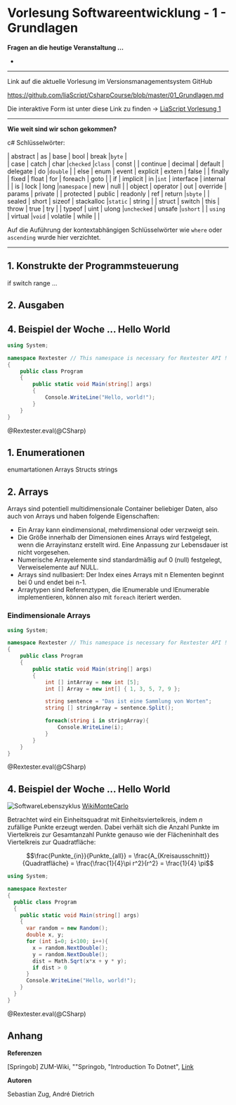 <!--

author:   Sebastian Zug & André Dietrich
email:    zug@ovgu.de   & andre.dietrich@ovgu.de
version:  0.0.1
language: de
narrator: Deutsch Female

import: https://raw.githubusercontent.com/liaScript/rextester_template/master/README.md

-->

# Vorlesung Softwareentwicklung - 1 - Grundlagen

**Fragen an die heutige Veranstaltung ...**

*

---------------------------------------------------------------------
Link auf die aktuelle Vorlesung im Versionsmanagementsystem GitHub

https://github.com/liaScript/CsharpCourse/blob/master/01_Grundlagen.md

Die interaktive Form ist unter diese Link zu finden ->
[LiaScript Vorlesung 1](https://liascript.github.io/course/?https://raw.githubusercontent.com/liaScript/CsharpCourse/master/01_Grundlagen.md#1)

---------------------------------------------------------------------

**Wie weit sind wir schon gekommen?**

c# Schlüsselwörter:

| abstract    | as       | base     | bool       | break      |`byte`     |  
| case        | catch    | char     |`checked`   |`class`     | const     |
| continue    | decimal  | default  | delegate   | do         |`double`   |
| else        | enum     | event    | explicit   | extern     | false     |
| finally     | fixed    | float    | for        | foreach    | goto      |
| if          | implicit | in       |`int`       | interface  | internal  |
| is          | lock     | long     |`namespace` | new        | null      |
| object      | operator | out      | override   | params     | private   |
| protected   | public   | readonly | ref        | return     |`sbyte`    |
| sealed      | short    | sizeof   | stackalloc |`static`    | string    |
| struct      | switch   | this     | throw      | true       | try       |
| typeof      | uint     | ulong    |`unchecked` | unsafe     |`ushort`   |
| `using`     | virtual  |`void`    | volatile   | while      |           |


Auf die Auführung der kontextabhängigen Schlüsselwörter wie `where` oder
`ascending` wurde hier verzichtet.

---


## 1. Konstrukte der Programmsteuerung

if
switch
range
...

## 2. Ausgaben



## 4. Beispiel der Woche ... Hello World

```csharp    HelloWorld_rex.cs
using System;

namespace Rextester // This namespace is necessary for Rextester API !
{
    public class Program
    {
        public static void Main(string[] args)
        {
            Console.WriteLine("Hello, world!");
        }
    }
}
```
@Rextester.eval(@CSharp)





## 1. Enumerationen

enumartationen
Arrays
Structs
strings


## 2. Arrays

Arrays sind potentiell multidimensionale Container beliebiger Daten, also auch
von Arrays und haben folgende Eigenschaften:

* Ein Array kann eindimensional, mehrdimensional oder verzweigt sein.
* Die Größe innerhalb der Dimensionen eines Arrays wird festgelegt, wenn die Arrayinstanz erstellt wird. Eine Anpassung zur Lebensdauer ist nicht vorgesehen.
* Numerische Arrayelemente sind standardmäßig auf 0 (null) festgelegt, Verweiselemente auf NULL.
* Arrays sind nullbasiert: Der Index eines Arrays mit n Elementen beginnt bei 0 und endet bei n-1.
* Arraytypen sind Referenztypen, die IEnumerable und IEnumerable<T> implementieren, können also mit `foreach` iteriert werden.

### Eindimensionale Arrays

```csharp    HelloWorld_rex.cs
using System;

namespace Rextester // This namespace is necessary for Rextester API !
{
    public class Program
    {
        public static void Main(string[] args)
        {
            int [] intArray = new int [5];
            int [] Array = new int[] { 1, 3, 5, 7, 9 };

            string sentence = "Das ist eine Sammlung von Worten";
            string [] stringArray = sentence.Split();

            foreach(string i in stringArray){
                Console.WriteLine(i);
            }
        }
    }
}
```
@Rextester.eval(@CSharp)





## 4. Beispiel der Woche ... Hello World

![SoftwareLebenszyklus](/img/02_Elemente/Pi_statistisch.png)<!-- width="60%" --> [WikiMonteCarlo](#7)

Betrachtet wird ein Einheitsquadrat mit Einheitsviertelkreis, indem $n$
zufällige Punkte erzeugt werden. Dabei verhält sich die Anzahl Punkte im
Viertelkreis zur Gesamtanzahl Punkte genauso wie der Flächeninhalt des
Viertelkreis zur Quadratfläche:

$$\frac{Punkte_{in}}{Punkte_{all}} = \frac{A_{Kreisausschnitt}}{Quadratfläche} = \frac{\frac{1}{4}\pi r^2}{r^2} = \frac{1}{4} \pi$$


```csharp    HelloWorld_rex.cs
using System;

namespace Rextester
{
  public class Program
  {
    public static void Main(string[] args)
    {
      var random = new Random();
      double x, y;
      for (int i=0; i<100; i++){
        x = random.NextDouble();
        y = random.NextDouble();
        dist = Math.Sqrt(x*x + y * y);
        if dist > 0
      }
      Console.WriteLine("Hello, world!");
    }
  }
}
```
@Rextester.eval(@CSharp)


## Anhang

**Referenzen**

[Springob]  ZUM-Wiki, ""Springob, "Introduction To Dotnet", [Link](https://www.slideshare.net/samirbhogayta/introduction-to-dotnet)

**Autoren**

Sebastian Zug, André Dietrich
